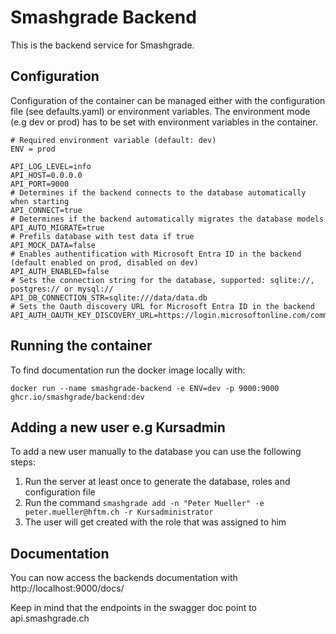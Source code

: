 # Smashgrade Backend

This is the backend service for Smashgrade.

## Configuration

Configuration of the container can be managed either with the configuration file (see defaults.yaml) or environment variables. The environment mode (e.g dev or prod) has to be set with environment variables in the container.

```
# Required environment variable (default: dev)
ENV = prod

API_LOG_LEVEL=info
API_HOST=0.0.0.0
API_PORT=9000
# Determines if the backend connects to the database automatically when starting
API_CONNECT=true
# Determines if the backend automatically migrates the database models
API_AUTO_MIGRATE=true
# Prefils database with test data if true
API_MOCK_DATA=false
# Enables authentification with Microsoft Entra ID in the backend (default enabled on prod, disabled on dev)
API_AUTH_ENABLED=false
# Sets the connection string for the database, supported: sqlite://, postgres:// or mysql://
API_DB_CONNECTION_STR=sqlite:///data/data.db
# Sets the Oauth discovery URL for Microsoft Entra ID in the backend
API_AUTH_OAUTH_KEY_DISCOVERY_URL=https://login.microsoftonline.com/common/discovery/keys
```

## Running the container

To find documentation run the docker image locally with:

```
docker run --name smashgrade-backend -e ENV=dev -p 9000:9000 ghcr.io/smashgrade/backend:dev
```

## Adding a new user e.g Kursadmin

To add a new user manually to the database you can use the following steps:

1. Run the server at least once to generate the database, roles and configuration file
2. Run the command ``` smashgrade add -n "Peter Mueller" -e peter.mueller@hftm.ch -r Kursadministrator ```
3. The user will get created with the role that was assigned to him

## Documentation

You can now access the backends documentation with http://localhost:9000/docs/

Keep in mind that the endpoints in the swagger doc point to api.smashgrade.ch
